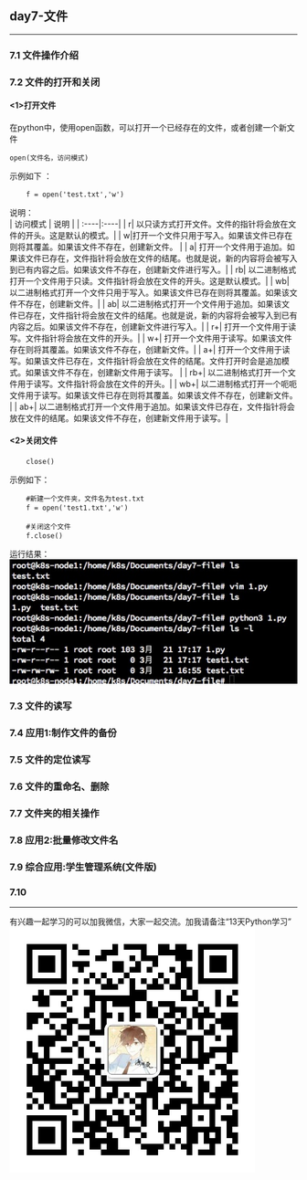 
## day7-文件
***
### 7.1 文件操作介绍




### 7.2 文件的打开和关闭
#### <1>打开文件
在python中，使用open函数，可以打开一个已经存在的文件，或者创建一个新文件   
```
open(文件名，访问模式)   
```   
示例如下   ：
```
    f = open('test.txt','w')
```   
说明：   
| 访问模式 | 说明 |
| :----|:----|
| r| 以只读方式打开文件。文件的指针将会放在文件的开头。这是默认的模式。|
| w|打开一个文件只用于写入。如果该文件已存在则将其覆盖。如果该文件不存在，创建新文件。 |
| a| 打开一个文件用于追加。如果该文件已存在，文件指针将会放在文件的结尾。也就是说，新的内容将会被写入到已有内容之后。如果该文件不存在，创建新文件进行写入。|
| rb| 以二进制格式打开一个文件用于只读。文件指针将会放在文件的开头。这是默认模式。|
| wb| 以二进制格式打开一个文件只用于写入。如果该文件已存在则将其覆盖。如果该文件不存在，创建新文件。|
| ab| 以二进制格式打开一个文件用于追加。如果该文件已存在，文件指针将会放在文件的结尾。也就是说，新的内容将会被写入到已有内容之后。如果该文件不存在，创建新文件进行写入。|
| r+| 打开一个文件用于读写。文件指针将会放在文件的开头。|
| w+| 打开一个文件用于读写。如果该文件存在则将其覆盖。如果该文件不存在，创建新文件。|
| a+| 打开一个文件用于读写。如果该文件已存在，文件指针将会放在文件的结尾。文件打开时会是追加模式。如果该文件不存在，创建新文件用于读写。 |
| rb+| 以二进制格式打开一个文件用于读写。文件指针将会放在文件的开头。|
| wb+| 以二进制格式打开一个呃呃文件用于读写。如果该文件已存在则将其覆盖。如果该文件不存在，创建新文件。 |
| ab+| 以二进制格式打开一个文件用于追加。如果该文件已存在，文件指针将会放在文件的结尾。如果该文件不存在，创建新文件用于读写。|

#### <2>关闭文件
```
    close()
```   
示例如下：   
```
    #新建一个文件夹，文件名为test.txt
    f = open('test1.txt','w')

    #关闭这个文件
    f.close()
```
运行结果：   
![fileopenclose](images/day7-1.jpg)   

### 7.3 文件的读写



### 7.4 应用1:制作文件的备份



### 7.5 文件的定位读写



### 7.6 文件的重命名、删除



### 7.7 文件夹的相关操作



### 7.8 应用2:批量修改文件名



### 7.9 综合应用:学生管理系统(文件版)



### 7.10



***
有兴趣一起学习的可以加我微信，大家一起交流。加我请备注“13天Python学习”
![mywechat](https://github.com/i4leader/python-learning-notes/blob/master/images/mywechat.jpeg)